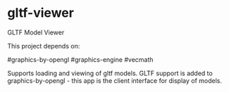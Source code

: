 # gltf-viewer

GLTF Model Viewer

This project depends on:

#graphics-by-opengl
#graphics-engine
#vecmath

Supports loading and viewing of gltf models.
GLTF support is added to graphics-by-opengl - this app is the client interface for display of models.



